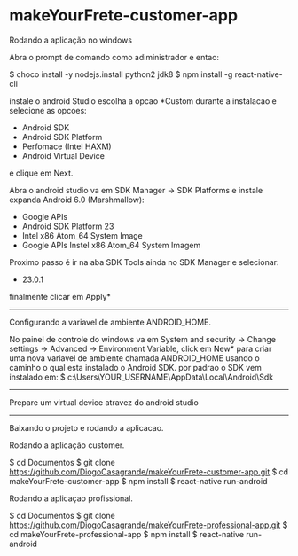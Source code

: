 # makeYourFrete-customer-app
Rodando a aplicação no windows

Abra o prompt de comando como adiministrador 
e entao:

$ choco install -y nodejs.install python2 jdk8
$ npm install -g react-native-cli

instale o android Studio escolha a opcao *Custom durante a instalacao
e selecione as opcoes:

* Android SDK
* Android SDK Platform
* Perfomace (Intel HAXM)
* Android Virtual Device

e clique em Next.

Abra o android studio va em SDK Manager -> SDK Platforms 
e instale expanda Android 6.0 (Marshmallow):

* Google APIs
* Android SDK Platform 23
* Intel x86 Atom_64 System Image
* Google APIs Instel x86 Atom_64 System Imagem

Proximo passo é ir na aba SDK Tools ainda no SDK Manager e selecionar:

* 23.0.1

finalmente clicar em Apply*

_________________

Configurando a variavel de ambiente ANDROID_HOME.

No painel de controle do windows va em System and security -> Change settings -> Advanced -> Environment Variable, 
click em New* para criar uma nova variavel de ambiente chamada ANDROID_HOME usando o caminho o qual esta instalado o Android SDK.
por padrao o SDK vem instalado em: 
$ c:\Users\YOUR_USERNAME\AppData\Local\Android\Sdk

------------------

Prepare um virtual device atravez do android studio

______________________

Baixando o projeto e rodando a aplicacao.

Rodando a aplicação customer.

$ cd Documentos
$ git clone https://github.com/DiogoCasagrande/makeYourFrete-customer-app.git
$ cd makeYourFrete-customer-app
$ npm install
$ react-native run-android

Rodando a aplicaçao profissional.

$ cd Documentos
$ git clone https://github.com/DiogoCasagrande/makeYourFrete-professional-app.git
$ cd makeYourFrete-professional-app
$ npm install
$ react-native run-android

